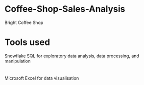 # Coffee-Shop-Sales-Analysis
Bright Coffee Shop

# Tools used
Snowflake SQL for exploratory data analysis, data processing, and manipulation
#
Microsoft Excel for data visualisation

